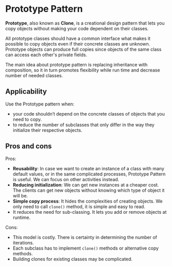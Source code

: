 # Prototype Pattern

**Prototype**, also known as **Clone**, is a creational design pattern that 
lets you copy objects without making your code dependent on their classes.

All prototype classes should have a common interface what makes it possible 
to copy objects even if their concrete classes are unknown. Prototype objects
can produce full copies since objects of the same class can access each 
other's private fields.

The main idea about prototype pattern is replacing inheritance with  composition,
so it in turn promotes flexibility while run time and decrease number of needed classes.

## Applicability

Use the Prototype pattern when:

- your code shouldn’t depend on the concrete classes of objects that you need to copy.
- to reduce the number of subclasses that only differ in the way they initialize their respective objects.

## Pros and cons

Pros: 

- **Reusability**: In case we want to create an instance of a class with many default values, or in the same complicated processes, Prototype Pattern is useful. We can focus on other activities instead.
- **Reducing initialization**: We can get new instances at a cheaper cost. The clients can get new objects without knowing which type of object it will be.
- **Simple copy process**: It hides the complexities of creating objects. We only need to call `clone()` method, it is simple and easy to read.
- It reduces the need for sub-classing. It lets you add or remove objects at runtime.

Cons:

- This model is costly. There is certainty in determining the number of iterations.
- Each subclass has to implement `clone()` methods or alternative copy methods.
- Building clones for existing classes may be complicated.
